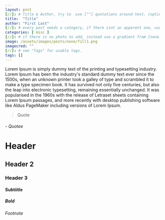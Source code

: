 ```yaml
---
layout: post
[//]: # Title & Author, try to  use [""] quotations around text. (optional, just formality).
title:  "Title"
author: "First Last"
[//]: # every post needs a category, if there isnt an apparent one, use [misc].
categories: [ misc ]
[//]: # if there is no photo to add, instead use a gradient from [none] folder by adding [fill], then add a number from 1-10. (all gradients are .png)
image: /assets/images/posts/none/fill1.png
imagecred: ""
[//]: # see "Tags" for usable tags.
tags: []
---
```


Lorem Ipsum is simply dummy text of the printing and typesetting industry. Lorem Ipsum has been the industry's standard dummy text ever since the 1500s, when an unknown printer took a galley of type and scrambled it to make a type specimen book. It has survived not only five centuries, but also the leap into electronic typesetting, remaining essentially unchanged. It was popularised in the 1960s with the release of Letraset sheets containing Lorem Ipsum passages, and more recently with desktop publishing software like Aldus PageMaker including versions of Lorem Ipsum.

> Quote 
###### - Quotee

# Header

## Header 2

### Header 3

#### Subtiitle

##### Bold

###### Footnote